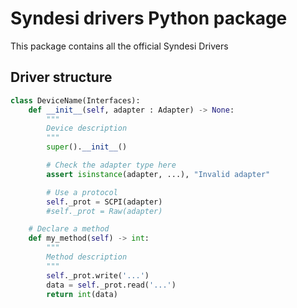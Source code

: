 # Syndesi drivers Python package

This package contains all the official Syndesi Drivers

## Driver structure

```python
class DeviceName(Interfaces):
    def __init__(self, adapter : Adapter) -> None:
        """
        Device description
        """
        super().__init__()

        # Check the adapter type here
        assert isinstance(adapter, ...), "Invalid adapter"

        # Use a protocol
        self._prot = SCPI(adapter)
        #self._prot = Raw(adapter)

    # Declare a method
    def my_method(self) -> int:
        """
        Method description
        """
        self._prot.write('...')
        data = self._prot.read('...')
        return int(data)
```